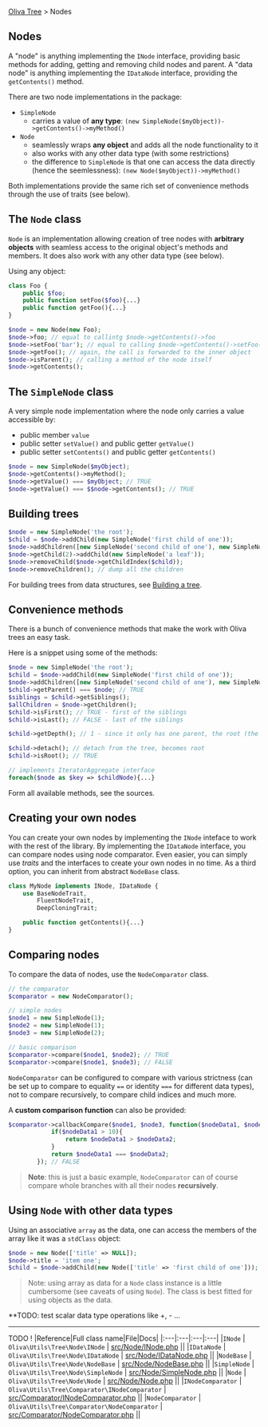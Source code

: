 [Oliva Tree](docs.md) > Nodes

## Nodes

A "node" is anything implementing the `INode` interface, providing basic methods for adding, getting and removing child nodes and parent.
A "data node" is anything implementing the `IDataNode` interface, providing the `getContents()` method.

There are two node implementations in the package:
* `SimpleNode`
	* carries a value of **any type**: `(new SimpleNode($myObject))->getContents()->myMethod()`
* `Node`
	* seamlessly wraps **any object** and adds all the node functionality to it
	* also works with any other data type (with some restrictions)
	* the difference to `SimpleNode` is that one can access the data directly (hence the seemlessness): `(new Node($myObject))->myMethod()`

Both implementations provide the same rich set of convenience methods through the use of traits (see below).


## The `Node` class

`Node` is an implementation allowing creation of tree nodes with **arbitrary objects** with seamless access to the original object's methods and members. It does also work with any other data type (see below).

Using any object:
```php
class Foo {
	public $foo;
	public function setFoo($foo){...}
	public function getFoo(){...}
}

$node = new Node(new Foo);
$node->foo; // equal to callintg $node->getContents()->foo
$node->setFoo('bar'); // equal to calling $node->getContents()->setFoo('bar');
$node->getFoo(); // again, the call is forwarded to the inner object
$node->isParent(); // calling a method of the node itself
$node->getContents();
```


## The `SimpleNode` class

A very simple node implementation where the node only carries a value accessible by:
* public member `value`
* public setter `setValue()` and public getter `getValue()`
* public setter `setContents()` and public getter `getContents()`

```php
$node = new SimpleNode($myObject);
$node->getContents()->myMethod();
$node->getValue() === $myObject; // TRUE
$node->getValue() === $$node->getContents(); // TRUE
```


## Building trees

```php
$node = new SimpleNode('the root');
$child = $node->addChild(new SimpleNode('first child of one'));
$node->addChildren([new SimpleNode('second child of one'), new SimpleNode('third child of one')]);
$node->getChild(2)->addChild(new SimpleNode('a leaf'));
$node->removeChild($node->getChildIndex($child));
$node->removeChildren(); // dump all the children
```
For building trees from data structures, see [Building a tree](building.md).


## Convenience methods

There is a bunch of convenience methods that make the work with Oliva trees an easy task.

Here is a snippet using some of the methods:
```php
$node = new SimpleNode('the root');
$child = $node->addChild(new SimpleNode('first child of one'));
$node->addChildren([new SimpleNode('second child of one'), new SimpleNode('third child of one')]);
$child->getParent() === $node; // TRUE
$siblings = $child->getSiblings();
$allChildren = $node->getChildren();
$child->isFirst(); // TRUE - first of the siblings
$child->isLast(); // FALSE - last of the siblings

$child->getDepth(); // 1 - since it only has one parent, the root (the root has depth 0)

$child->detach(); // detach from the tree, becomes root
$child->isRoot(); // TRUE

// implements IteratorAggregate interface
foreach($node as $key => $childNode){...}
```

Form all available methods, see the sources.


## Creating your own nodes
You can create your own nodes by implementing the `INode` inteface to work with the rest of the library. By implementing the `IDataNode` interface, you can compare nodes using node comparator.
Even easier, you can simply use *traits* and the interfaces to create your own nodes in no time.
As a third option, you can inherit from abstract `NodeBase` class.

```php
class MyNode implements INode, IDataNode {
	use BaseNodeTrait,
		FluentNodeTrait,
		DeepCloningTrait;

	public function getContents(){...}
}
```

## Comparing nodes

To compare the data of nodes, use the `NodeComparator` class.
```php
// the comparator
$comparator = new NodeComparator();

// simple nodes
$node1 = new SimpleNode(1);
$node2 = new SimpleNode(1);
$node3 = new SimpleNode(2);

// basic comparison
$comparator->compare($node1, $node2); // TRUE
$comparator->compare($node1, $node3); // FALSE
```
`NodeComparator` can be configured to compare with various strictness (can be set up to compare to equality `==` or identity `===` for different data types), not to compare recursively, to compare child indices and much more.

A **custom comparison function** can also be provided:
```php
$comparator->callbackCompare($node1, $node3, function($nodeData1, $nodeData2) {
            if($nodeData1 > 10){
                return $nodeData1 > $nodeData2;
            }
			return $nodeData1 === $nodeData2;
		}); // FALSE
```
> **Note**: this is just a basic example, `NodeComparator` can of course compare whole branches with all their nodes  **recursively**.




## Using `Node` with other data types

Using an associative `array` as the data, one can access the members of the array like it was a `stdClass` object:
```php
$node = new Node(['title' => NULL]);
$node->title = 'item one';
$child = $node->addChild(new Node(['title' => 'first child of one']));
```
> Note: using array as data for a `Node` class instance is a little cumbersome (see caveats of using `Node`). The class is best fitted for using objects as the data.

**TODO: test scalar data type operations like +, - ...


----
TODO !
|Reference|Full class name|File|Docs|
|:---|:---|:---|:---|
|`INode` | `Oliva\Utils\Tree\Node\INode` | [src/Node/INode.php](../src/Node/INode.php) ||
|`IDataNode` | `Oliva\Utils\Tree\Node\IDataNode` | [src/Node/IDataNode.php](../src/Node/IDataNode.php) ||
|`NodeBase` | `Oliva\Utils\Tree\Node\NodeBase` | [src/Node/NodeBase.php](../src/Node/NodeBase.php) ||
|`SimpleNode` | `Oliva\Utils\Tree\Node\SimpleNode` | [src/Node/SimpleNode.php](../src/Node/SimpleNode.php) ||
|`Node` | `Oliva\Utils\Tree\Node\Node` | [src/Node/Node.php](../src/Node/Node.php) ||
|`INodeComparator` | `Oliva\Utils\Tree\Comparator\INodeComparator` | [src/Comparator/INodeComparator.php](../src/Comparator/INodeComparator.php) ||
|`NodeComparator` | `Oliva\Utils\Tree\Comparator\NodeComparator` | [src/Comparator/NodeComparator.php](../src/Comparator/NodeComparator.php) ||

